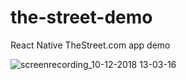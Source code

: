 # the-street-demo
React Native TheStreet.com app demo

![screenrecording_10-12-2018 13-03-16](https://user-images.githubusercontent.com/10791045/46883339-b4f40880-ce1f-11e8-8cd8-3c711fb6c2b7.gif)
